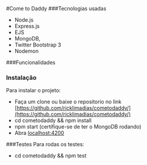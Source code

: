 #Come to Daddy
###Tecnologias usadas
* Node.js
* Express.js
* EJS 
* MongoDB, 
* Twitter Bootstrap 3
* Nodemon

###Funcionalidades

### Instalação
Para instalar o projeto:

* Faça um clone ou baixe o repositorio no link [https://github.com/ricklimadias/cometodaddy/](https://github.com/ricklimadias/cometodaddy/)
* cd cometodaddy && npm install
* npm start (certifique-se de ter o MongoDB rodando)
* Abra [localhost:4200](http://localhost:4200)

###Testes
Para rodas os testes:

* cd cometodaddy && npm test